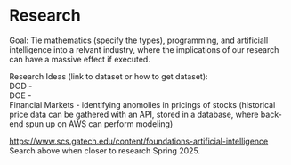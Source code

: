 # Research
Goal: Tie mathematics (specify the types), programming, and artificiall intelligence into a relvant industry, where the implications of our research can have a massive effect if executed.


Research Ideas (link to dataset or how to get dataset):
<br>
DOD -
<br>
DOE - 
<br>
Financial Markets - identifying anomolies in pricings of stocks (historical price data can be gathered with an API, stored in a database, where back-end spun up on AWS can perform modeling)

https://www.scs.gatech.edu/content/foundations-artificial-intelligence
Search above when closer to research Spring 2025.

